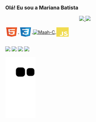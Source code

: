 ### Olá! Eu sou a Mariana Batista

<div align="center">
  <a href="https://github.com/maahbatistaa">
  <img height="180em" src="https://github-readme-stats.vercel.app/api?username=maahbatistaa&show_icons=true&theme=dark&include_all_commits=true&count_private=true"/>
  <img height="180em" src="https://github-readme-stats.vercel.app/api/top-langs/?username=maahbatistaa&layout=compact&langs_count=7&theme=dark"/>
</div>
<div style="display: inline_block"><br>
  <img align="center" alt="Maah-HTML" height="30" width="40" src="https://raw.githubusercontent.com/devicons/devicon/master/icons/html5/html5-original.svg">
  <img align="center" alt="Maah-CSS" height="30" width="40" src="https://raw.githubusercontent.com/devicons/devicon/master/icons/css3/css3-original.svg">
  <img align="center" alt="Maah-C" heigth="30" width="40" src="https://cdn.jsdelivr.net/gh/devicons/devicon/icons/c/c-original.svg" />
  <img align="center" alt="Maah-Js" height="30" width="40" src="https://raw.githubusercontent.com/devicons/devicon/master/icons/javascript/javascript-plain.svg">
  </div>
  
  ##
  
 <div> 
  <a href="https://www.instagram.com/maahbatistaa_" target="_blank"><img src="https://img.shields.io/badge/-Instagram-%23E4405F?style=for-the-badge&logo=instagram&logoColor=white" target="_blank"></a>
 <a href="discordapp.com/users/MaahBatistaa#1127" target="_blank"><img src="https://img.shields.io/badge/Discord-7289DA?style=for-the-badge&logo=discord&logoColor=white" target="_blank"></a> 
  <a href = "mailto:maah.batistaa@gmail.com"><img src="https://img.shields.io/badge/-Gmail-%23333?style=for-the-badge&logo=gmail&logoColor=white" target="_blank"></a>
  <a href="https://www.linkedin.com/in/mariana-batista-b471441b7/" target="_blank"><img src="https://img.shields.io/badge/-LinkedIn-%230077B5?style=for-the-badge&logo=linkedin&logoColor=white" target="_blank"></a> 
  </div>
  
  ![Snake animation](https://github.com/maahbatistaa/maahbatistaa/blob/output/github-contribution-grid-snake.svg)
